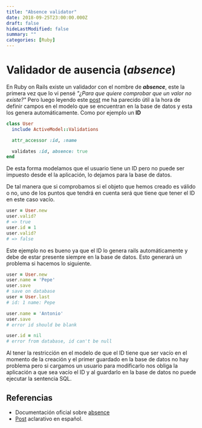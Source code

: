 ```yaml
---
title: "Absence validator"
date: 2018-09-25T23:00:00.000Z
draft: false
hideLastModified: false
summary: ""
categories: [Ruby]
---
```


<!-- TODO what is the utility of this, my example of use is wrong as y mention
at the end of the post -->

Validador de ausencia (*absence*)
================================================================================

  En Ruby on Rails existe un validador con el nombre de *__absence__*, este la
  primera vez que lo vi pensé *"¿Para que quiere comprobar que un valor no
  existe?"* Pero luego leyendo este [post] me ha parecido útil a la hora de
  definir campos en el modelo que se encuentran en la base de datos y esta los
  genera automáticamente. Como por ejemplo un __ID__

  [post]:
  http://blog.remarkablelabs.com/2012/12/activemodel-absence-validator-rails-4-countdown-to-2013

```ruby
class User
  include ActiveModel::Validations

  attr_accessor :id, :name

  validates :id, absence: true
end
```

  De esta forma modelamos que el usuario tiene un ID pero no puede ser impuesto
  desde el la aplicación, lo dejamos para la base de datos.

  De tal manera que si comprobamos si el objeto que hemos creado es válido o no,
  uno de los puntos que tendrá en cuenta será que tiene que tener el ID en este
  caso vacío.

```ruby
user = User.new
user.valid?
# => true
user.id = 1
user.valid?
# => false
```

  Este ejemplo no es bueno ya que el ID lo genera rails automáticamente y debe
  de estar presente siempre en la base de datos. Esto generará un problema si
  hacemos lo siguiente.

```ruby
user = User.new
user.name = 'Pepe'
user.save
# save on database
user = User.last
# id: 1 name: Pepe

user.name = 'Antonio'
user.save
# error id should be blank

user.id = nil
# error from database, id can't be null
```

  Al tener la restricción en el modelo de que el ID tiene que ser vacío en el
  momento de la creación y el primer guardado en la base de datos no hay
  problema pero si cargamos un usuario para modificarlo nos obliga la aplicación
  a que sea vacío el ID y al guardarlo en la base de datos no puede ejecutar la
  sentencia SQL.

Referencias
--------------------------------------------------------------------------------

  - Documentación oficial sobre [absence]
  - [Post][post] aclarativo en español.

[absence]: https://guides.rubyonrails.org/active_record_validations.html#absence

